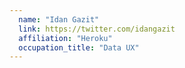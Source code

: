 ```yaml
---
  name: "Idan Gazit"
  link: https://twitter.com/idangazit
  affiliation: "Heroku"
  occupation_title: "Data UX"
---
```

